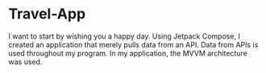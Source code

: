 # Travel-App

I want to start by wishing you a happy day. Using Jetpack Compose, I created an application that merely pulls data from an API. Data from APIs is used throughout my program. In my application, the MVVM architecture was used.
